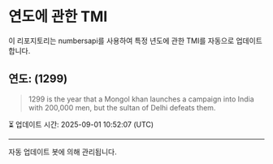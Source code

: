
# 연도에 관한 TMI

이 리포지토리는 numbersapi를 사용하여 특정 년도에 관한 TMI를 자동으로 업데이트합니다.

## 연도: (1299)
> 1299 is the year that a Mongol khan launches a campaign into India with 200,000 men, but the sultan of Delhi defeats them.

⏳ 업데이트 시간: 2025-09-01 10:52:07 (UTC)

---
자동 업데이트 봇에 의해 관리됩니다.

